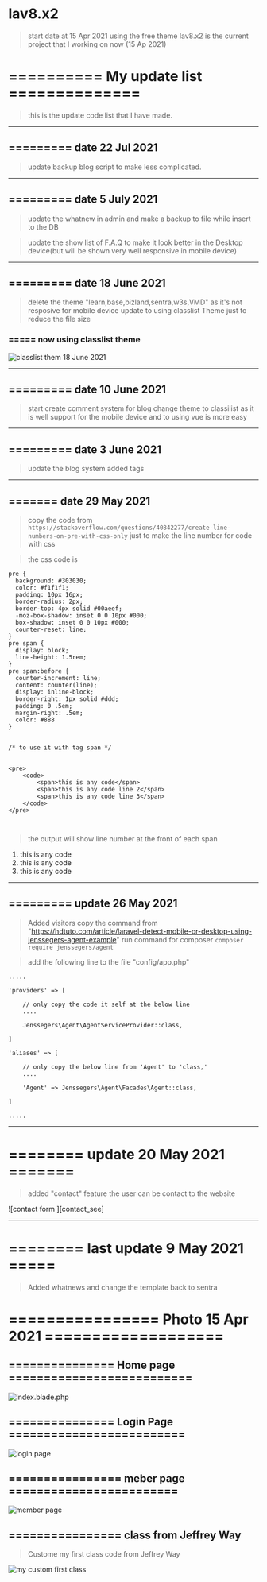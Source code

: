# lav8.x2

> start date at 15 Apr 2021 using the free theme
lav8.x2 is the current project that I working on now (15 Ap 2021)








#  ========== My update list ==============

> this is the update code list that I have made.



---
## ========= date 22 Jul 2021 

> update backup blog script to make less complicated.

---
## ========= date 5 July 2021 
> update the whatnew in admin and make a backup to file while insert to the DB 

> update the show list of F.A.Q to make it look better in the Desktop device(but will be shown very well responsive in mobile device)

---
## ========= date 18 June 2021 

> delete the theme "learn,base,bizland,sentra,w3s,VMD" as it's not resposive 
> for mobile device
> update to using classlist Theme just to reduce the file size



### ===== now using classlist theme

[classlist_theme]:https://i.ibb.co/WWfVPTP/2021-06-18-classlist-theme.png

![classlist them 18 June 2021][classlist_theme]



--- 
## ========= date 10 June 2021 
> start create comment system for blog
> change theme to classilist as it is well support for the mobile device and 
> to using vue is more easy




---
## ========= date 3 June 2021

> update the blog system added tags


---

## ======= date 29 May 2021

> copy the code from `https://stackoverflow.com/questions/40842277/create-line-numbers-on-pre-with-css-only` just to make the line number for code with css



> the css code is

```
pre {
  background: #303030;
  color: #f1f1f1;
  padding: 10px 16px;
  border-radius: 2px;
  border-top: 4px solid #00aeef;
  -moz-box-shadow: inset 0 0 10px #000;
  box-shadow: inset 0 0 10px #000;
  counter-reset: line;
}
pre span {
  display: block;
  line-height: 1.5rem;
}
pre span:before {
  counter-increment: line;
  content: counter(line);
  display: inline-block;
  border-right: 1px solid #ddd;
  padding: 0 .5em;
  margin-right: .5em;
  color: #888
}


/* to use it with tag span */


<pre>
    <code>
        <span>this is any code</span>
        <span>this is any code line 2</span>
        <span>this is any code line 3</span>
    </code>
</pre>



```

> the output will show line number at the front of each span


1.  this is any code
2.  this is any code
3.  this is any code



---

## ========= update 26 May 2021

> Added visitors
> copy the command from "https://hdtuto.com/article/laravel-detect-mobile-or-desktop-using-jenssegers-agent-example"
> run command for composer
> `composer require jenssegers/agent`



> add the following line to the file "config/app.php"


```
.....

'providers' => [

    // only copy the code it self at the below line
	....

	Jenssegers\Agent\AgentServiceProvider::class,

]

'aliases' => [

    // only copy the below line from 'Agent' to 'class,'
	....

	'Agent' => Jenssegers\Agent\Facades\Agent::class,

]

.....

```




---
# ======== update 20 May 2021 =======

> added "contact" feature the user can be contact to the website



[contact_see-south]:https://i.ibb.co/D4gWh2c/2021-05-20-contact.png

![contact form ][contact_see]


---

# ======== last update 9 May 2021 =====

> Added whatnews and change the template back to sentra







# ================ Photo 15 Apr 2021  ===================


[15_apr_pic_4]:https://i.ibb.co/X84zV1F/2021-04-15-laravel-X2-custom-script.png

[15_apr_pic_1]:https://i.ibb.co/JBskcQ9/2021-04-15-laravel-X2-index.png
[15_apr_pic_2]:https://i.ibb.co/0ZDpVyW/2021-04-15-laravel-X2-login.png
[15_apr_pic_3]:https://i.ibb.co/n8cB8Md/2021-04-15-laravel-X2-member.png


## =============== Home page ==========================

![index.blade.php][15_apr_pic_1]




## =============== Login Page =========================
![login page][15_apr_pic_2]



## ================ meber page ========================

![member page][15_apr_pic_3]


## ================ class from Jeffrey Way

> Custome my first class code from Jeffrey Way


![my custom first class][15_apr_pic_4]







